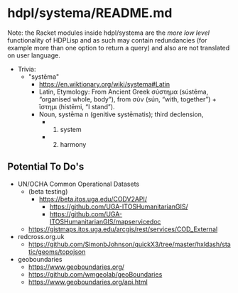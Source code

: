 # hdpl/systema/README.md

Note: the Racket modules inside hdpl/systema are the _more low level_
functionality of HDPLisp and as such may contain redundancies (for example
more than one option to return a query) and also are not translated on user
language.

- Trivia:
  - "systēma"
    - https://en.wiktionary.org/wiki/systema#Latin
    - Latin, Etymology: From Ancient Greek σύστημα (sústēma,
      “organised whole, body”), from σύν (sún, “with, together”) + ἵστημι
      (hístēmi, “I stand”).
    - Noun, systēma n (genitive systēmatis); third declension,
      - 1. system
      - 2. harmony

## Potential To Do's

- UN/OCHA Common Operational Datasets
  - (beta testing)
    - https://beta.itos.uga.edu/CODV2API/
      - https://github.com/UGA-ITOSHumanitarianGIS/
      - https://github.com/UGA-ITOSHumanitarianGIS/mapservicedoc
  - https://gistmaps.itos.uga.edu/arcgis/rest/services/COD_External
- redcross.org.uk
  - https://github.com/SimonbJohnson/quickX3/tree/master/hxldash/static/geoms/topojson
- geoboundaries
  - https://www.geoboundaries.org/
  - https://github.com/wmgeolab/geoBoundaries
  - https://www.geoboundaries.org/api.html
